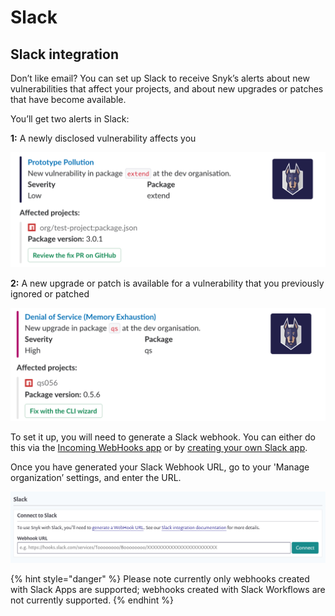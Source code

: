 # Slack

## Slack integration

Don’t like email? You can set up Slack to receive Snyk’s alerts about new vulnerabilities that affect your projects, and about new upgrades or patches that have become available.

You’ll get two alerts in Slack:

**1:** A newly disclosed vulnerability affects you

![](<../../.gitbook/assets/image (23) (1) (1) (1).png>)

**2:** A new upgrade or patch is available for a vulnerability that you previously ignored or patched

![](<../../.gitbook/assets/image (22) (1) (1) (1).png>)

To set it up, you will need to generate a Slack webhook. You can either do this via the [Incoming WebHooks app](https://slack.com/apps/A0F7XDUAZ-incoming-webhooks) or by [creating your own Slack app](https://api.slack.com/incoming-webhooks).

Once you have generated your Slack Webhook URL, go to your 'Manage organization’ settings, and enter the URL.

![](<../../.gitbook/assets/image (24) (1) (1) (1) (1) (1) (1) (1).png>)

{% hint style="danger" %}
Please note currently only webhooks created with Slack Apps are supported; webhooks created with Slack Workflows are not currently supported.
{% endhint %}
